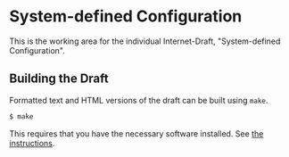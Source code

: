 # System-defined Configuration
This is the working area for the individual Internet-Draft, "System-defined Configuration".

## Building the Draft
Formatted text and HTML versions of the draft can be built using  `make`.

```sh
$ make
```

This requires that you have the necessary software installed.  See
[the instructions](https://github.com/ietf-tools/xml2rfc).
